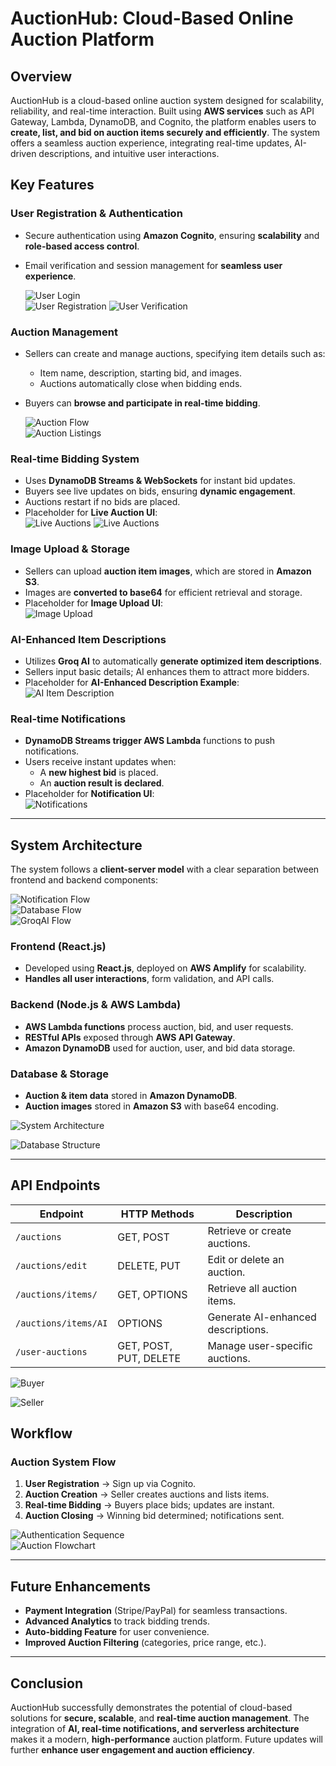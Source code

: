 # **AuctionHub: Cloud-Based Online Auction Platform**  

## **Overview**  
AuctionHub is a cloud-based online auction system designed for scalability, reliability, and real-time interaction. Built using **AWS services** such as API Gateway, Lambda, DynamoDB, and Cognito, the platform enables users to **create, list, and bid on auction items securely and efficiently**. The system offers a seamless auction experience, integrating real-time updates, AI-driven descriptions, and intuitive user interactions.  

## **Key Features**  

### **User Registration & Authentication**  
- Secure authentication using **Amazon Cognito**, ensuring **scalability** and **role-based access control**.  
- Email verification and session management for **seamless user experience**.  

  ![User Login](images/signin.png)  
  ![User Registration](images/signup.png)
  ![User Verification](images/emailverify.png)  

### **Auction Management**  
- Sellers can create and manage auctions, specifying item details such as:  
  - Item name, description, starting bid, and images.  
  - Auctions automatically close when bidding ends.  
- Buyers can **browse and participate in real-time bidding**.  

  ![Auction Flow](images/Flow.png)  
  ![Auction Listings](images/liveauc.png)  

### **Real-time Bidding System**  
- Uses **DynamoDB Streams & WebSockets** for instant bid updates.  
- Buyers see live updates on bids, ensuring **dynamic engagement**.  
- Auctions restart if no bids are placed.  
- Placeholder for **Live Auction UI**:  
  ![Live Auctions](images/itemlis2.png)
  ![Live Auctions](images/Itemlis11.png)  

### **Image Upload & Storage**  
- Sellers can upload **auction item images**, which are stored in **Amazon S3**.  
- Images are **converted to base64** for efficient retrieval and storage.  
- Placeholder for **Image Upload UI**:  
  ![Image Upload](images/befen.png)
  
### **AI-Enhanced Item Descriptions**  
- Utilizes **Groq AI** to automatically **generate optimized item descriptions**.  
- Sellers input basic details; AI enhances them to attract more bidders.  
- Placeholder for **AI-Enhanced Description Example**:  
  ![AI Item Description](images/aftehn.png)  
 
### **Real-time Notifications**  
- **DynamoDB Streams trigger AWS Lambda** functions to push notifications.  
- Users receive instant updates when:  
  - A **new highest bid** is placed.  
  - An **auction result is declared**.  
- Placeholder for **Notification UI**:  
  ![Notifications](images/bidnoti.png)  

---

## **System Architecture**  
The system follows a **client-server model** with a clear separation between frontend and backend components:  

![Notification Flow](images/Notify.png)  
![Database Flow](images/DYNDB.png)  
![GroqAI Flow](images/AI.png)  

### **Frontend (React.js)**
- Developed using **React.js**, deployed on **AWS Amplify** for scalability.  
- **Handles all user interactions**, form validation, and API calls.  

### **Backend (Node.js & AWS Lambda)**
- **AWS Lambda functions** process auction, bid, and user requests.  
- **RESTful APIs** exposed through **AWS API Gateway**.  
- **Amazon DynamoDB** used for auction, user, and bid data storage.  

### **Database & Storage**  
- **Auction & item data** stored in **Amazon DynamoDB**.  
- **Auction images** stored in **Amazon S3** with base64 encoding.  

![System Architecture](images/Architecture.png)  

![Database Structure](images/DB.png)  

---

## **API Endpoints**  
| Endpoint                     | HTTP Methods | Description |
|------------------------------|-------------|-------------|
| `/auctions`                  | GET, POST   | Retrieve or create auctions. |
| `/auctions/edit`             | DELETE, PUT | Edit or delete an auction. |
| `/auctions/items/`           | GET, OPTIONS| Retrieve all auction items. |
| `/auctions/items/AI`         | OPTIONS     | Generate AI-enhanced descriptions. |
| `/user-auctions`             | GET, POST, PUT, DELETE | Manage user-specific auctions. |
  
![Buyer](images/Buyer.png)  

![Seller](images/Seller.png)  

## **Workflow**  
### **Auction System Flow**  
1. **User Registration** → Sign up via Cognito.  
2. **Auction Creation** → Seller creates auctions and lists items.  
3. **Real-time Bidding** → Buyers place bids; updates are instant.  
4. **Auction Closing** → Winning bid determined; notifications sent.
   
![Authentication Sequence](images/Authentication.png)  
![Auction Flowchart](images/Flowchart.png)  


---

## **Future Enhancements**  
- **Payment Integration** (Stripe/PayPal) for seamless transactions.  
- **Advanced Analytics** to track bidding trends.  
- **Auto-bidding Feature** for user convenience.  
- **Improved Auction Filtering** (categories, price range, etc.).  

---

## **Conclusion**  
AuctionHub successfully demonstrates the potential of cloud-based solutions for **secure, scalable**, and **real-time auction management**. The integration of **AI, real-time notifications, and serverless architecture** makes it a modern, **high-performance** auction platform. Future updates will further **enhance user engagement and auction efficiency**.  
